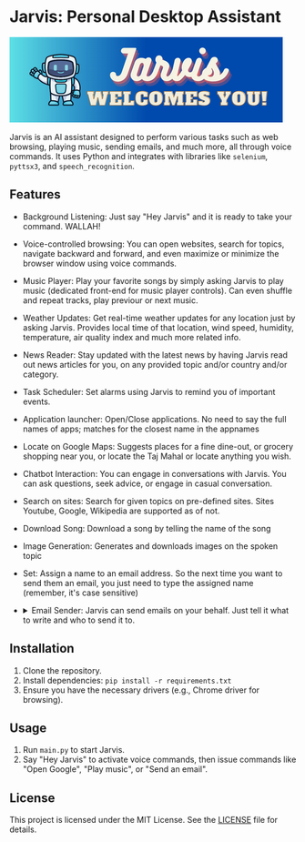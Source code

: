 # Jarvis: Personal Desktop Assistant

![Jarvis Logo](https://github.com/anujlunawat/Personal-Desktop-Assistant-Jarvis/blob/main/assets/GUI/Main%20Window/Jarvis_main.png)


Jarvis is an AI assistant designed to perform various tasks such as web browsing, playing music, sending emails, and much more, all through voice commands. It uses Python and integrates with libraries like `selenium`, `pyttsx3`, and `speech_recognition`.

## Features
- Background Listening: Just say "Hey Jarvis" and it is ready to take your command. WALLAH!
- Voice-controlled browsing: You can open websites, search for topics, navigate backward and forward, and even maximize or minimize the browser window using voice commands.
- Music Player: Play your favorite songs by simply asking Jarvis to play music (dedicated front-end for music player controls). Can even shuffle and repeat tracks, play previour or next music.
-  Weather Updates: Get real-time weather updates for any location just by asking Jarvis. Provides local time of that location, wind speed, humidity, temperature, air quality index and much more related info.
- News Reader: Stay updated with the latest news by having Jarvis read out news articles for you, on any provided topic and/or country and/or category.
- Task Scheduler: Set alarms using Jarvis to remind you of important events.
- Application launcher: Open/Close applications. No need to say the full names of apps; matches for the closest name in the appnames
- Locate on Google Maps: Suggests places for a fine dine-out, or grocery shopping near you, or locate the Taj Mahal or  locate anything you wish.
- Chatbot Interaction: You can engage in conversations with Jarvis. You can ask questions, seek advice, or engage in casual conversation.
- Search on sites: Search for given topics on pre-defined sites. Sites Youtube, Google, Wikipedia are supported as of not.
- Download Song: Download a song by telling the name of the song
- Image Generation: Generates and downloads images on the spoken topic
- Set: Assign a name to an email address. So the next time you want to send them an email, you just need to type the assigned name (remember, it's case sensitive)
- <details>
  <summary>Email Sender: Jarvis can send emails on your behalf. Just tell it what to write and who to send it to.</summary>
  
  Checks if the email valid really exists. If so, displays a tick.
</details>

 

## Installation

1. Clone the repository.
2. Install dependencies: `pip install -r requirements.txt`
3. Ensure you have the necessary drivers (e.g., Chrome driver for browsing).

## Usage

1. Run `main.py` to start Jarvis.
2. Say "Hey Jarvis" to activate voice commands, then issue commands like "Open Google", "Play music", or "Send an email".

## License

This project is licensed under the MIT License. See the [LICENSE](LICENSE) file for details.

